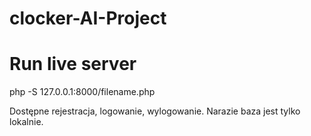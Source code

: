 # clocker-AI-Project

# Run live server 
php -S 127.0.0.1:8000/filename.php

Dostępne rejestracja, logowanie, wylogowanie. Narazie baza jest tylko lokalnie.
